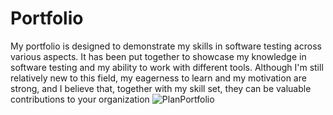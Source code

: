 # Portfolio
My portfolio is designed to demonstrate my skills in software testing across various aspects. It has been put together to showcase my knowledge in software testing and my ability to work with different tools. Although I'm still relatively new to this field, my eagerness to learn and my motivation are strong, and I believe that, together with my skill set, they can be valuable contributions to your organization
![PlanPortfolio](https://github.com/Michal134/Portfolio/assets/128796710/0391a553-9d82-464a-ab32-9c877249901a)
